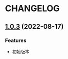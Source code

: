 # CHANGELOG

## [1.0.3](https://github.com/antfu/eslint-config/compare/v0.19.0...v0.19.1) (2022-08-17)

### Features

* 初始版本